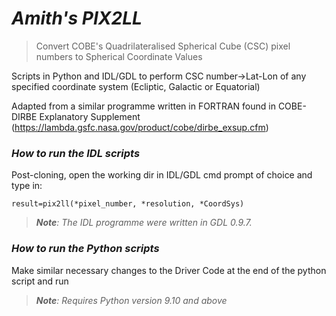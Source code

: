 # ***Amith's PIX2LL*** 
> Convert COBE's Quadrilateralised Spherical Cube (CSC) pixel numbers to Spherical Coordinate Values

Scripts in Python and IDL/GDL to perform CSC number->Lat-Lon of any specified coordinate system (Ecliptic, Galactic or Equatorial)

Adapted from a similar programme written in FORTRAN found in COBE-DIRBE Explanatory Supplement (https://lambda.gsfc.nasa.gov/product/cobe/dirbe_exsup.cfm)

### _How to run the IDL scripts_
Post-cloning, open the working dir in IDL/GDL cmd prompt of choice and type in:

`result=pix2ll(*pixel_number, *resolution, *CoordSys)`

> _**Note**: The IDL programme were written in GDL 0.9.7._

### _How to run the Python scripts_
Make similar necessary changes to the Driver Code at the end of the python script and run

> _**Note**: Requires Python version 9.10 and above_




